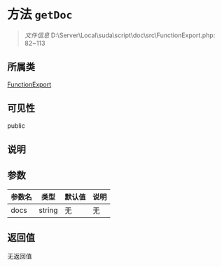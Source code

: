 # 方法 `getDoc`

> *文件信息* D:\Server\Local\suda\script\doc\src\FunctionExport.php: 82~113

## 所属类 

[FunctionExport](../FunctionExport.md)

## 可见性

public

## 说明



## 参数


| 参数名 | 类型 | 默认值 | 说明 |
|--------|-----|-------|-------|
| docs |  string | 无 | 无 |



## 返回值

无返回值
